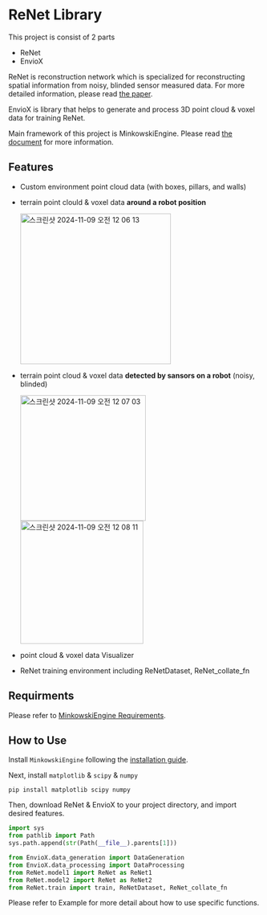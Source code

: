 # ReNet Library

This project is consist of 2 parts
- ReNet
- EnvioX

ReNet is reconstruction network which is specialized for reconstructing spatial information from noisy, blinded sensor measured data. For more detailed information, please read [the paper](https://arxiv.org/abs/2206.08077).

EnvioX is library that helps to generate and process 3D point cloud & voxel data for training ReNet.

Main framework of this project is MinkowskiEngine. Please read [the document](https://nvidia.github.io/MinkowskiEngine/) for more information.

Features
-
- Custom environment point cloud data (with boxes, pillars, and walls)

- terrain point clould & voxel data **around a robot position**

    <img width="300" alt="스크린샷 2024-11-09 오전 12 06 13" src="https://github.com/user-attachments/assets/c4d13901-5109-48cb-8d8b-51adbaff49e0">

- terrain point cloud & voxel data **detected by sansors on a robot** (noisy, blinded)

  <img width="250" alt="스크린샷 2024-11-09 오전 12 07 03" src="https://github.com/user-attachments/assets/f4d75f0e-f2e0-4940-98ee-747c740903c1"> <img width="245" alt="스크린샷 2024-11-09 오전 12 08 11" src="https://github.com/user-attachments/assets/e92daf55-d047-46b1-9e6f-4373c2f584f1">

- point cloud & voxel data Visualizer

- ReNet training environment including ReNetDataset, ReNet_collate_fn

Requirments
-
Please refer to [MinkowskiEngine Requirements](https://github.com/NVIDIA/MinkowskiEngine/blob/master/README.md).


How to Use
-
Install `MinkowskiEngine` following the [installation guide](https://github.com/NVIDIA/MinkowskiEngine/blob/master/README.md). 

Next, install `matplotlib` & `scipy` & `numpy`

```
pip install matplotlib scipy numpy
```

Then, download ReNet & EnvioX to your project directory, and import desired features.
```python
import sys
from pathlib import Path
sys.path.append(str(Path(__file__).parents[1]))

from EnvioX.data_generation import DataGeneration
from EnvioX.data_processing import DataProcessing
from ReNet.model1 import ReNet as ReNet1
from ReNet.model2 import ReNet as ReNet2
from ReNet.train import train, ReNetDataset, ReNet_collate_fn

```

Please refer to Example for more detail about how to use specific functions.

